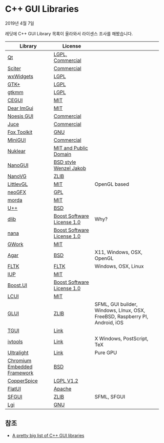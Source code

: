 # C++ GUI Libraries

2019년 4월 7일

레딧에 C++ GUI Library 목록이 올라와서 라이센스 조사를 해봤습니다.

| Library                                                      | License                                                      |                                                              |
| ------------------------------------------------------------ | ------------------------------------------------------------ | ------------------------------------------------------------ |
| [Qt](https://www.qt.io/)                                     | [LGPL, Commercial](https://doc.qt.io/qt-5/licensing.html)    |                                                              |
| [Sciter](https://sciter.com/)                                | [Commercial](https://sciter.com/prices/)                     |                                                              |
| [wxWidgets](https://www.wxwidgets.org/)                      | [LGPL](https://www.wxwidgets.org/about/licence/)             |                                                              |
| [GTK+](https://www.gtk.org/)                                 | [LGPL](https://www.gtk.org/)                                 |                                                              |
| [gtkmm](https://www.gtkmm.org/en/)                           | [LGPL](https://www.gtk.org/)                                 |                                                              |
| [CEGUI](http://cegui.org.uk/)                                | [MIT](http://static.cegui.org.uk/docs/0.8.7/licensing.html)  |                                                              |
| [Dear ImGui](https://github.com/ocornut/imgui)               | [MIT](https://github.com/ocornut/imgui/blob/master/LICENSE.txt) |                                                              |
| [Noesis GUI](https://www.noesisengine.com/)                  | [Commercial](https://www.noesisengine.com/licensing.php)     |                                                              |
| [Juce](https://juce.com/)                                    | [Commercial](https://shop.juce.com/get-juce)                 |                                                              |
| [Fox Toolkit](http://www.fox-toolkit.org/)                   | [GNU](http://www.fox-toolkit.org/)                           |                                                              |
| [MiniGUI](http://www.minigui.com/)                           | [Commercial](http://www.minigui.com/)                        |                                                              |
| [Nuklear](https://github.com/vurtun/nuklear)                 | [MIT and Public Domain](https://github.com/vurtun/nuklear)   |                                                              |
| [NanoGUI](https://github.com/wjakob/nanogui)                 | [BSD style Wenzel Jakob](https://github.com/wjakob/nanogui/blob/master/LICENSE.txt) |                                                              |
| [NanoVG](https://github.com/memononen/nanovg)                | [ZLIB](https://github.com/memononen/nanovg/blob/master/LICENSE.txt) |                                                              |
| [LittlevGL](https://littlevgl.com/)                          | [MIT](https://github.com/littlevgl/lvgl/blob/master/LICENCE.txt) | OpenGL based                                                 |
| [neoGFX](https://github.com/i42output/neoGFX)                | [GPL](https://github.com/i42output/neoGFX/blob/master/LICENSE) |                                                              |
| [morda](https://github.com/igagis/morda)                     | [MIT](https://github.com/igagis/morda)                       |                                                              |
| [U++](https://www.ultimatepp.org/)                           | [BSD](https://www.ultimatepp.org/)                           |                                                              |
| [dlib](http://dlib.net/)                                     | [Boost Software License 1.0](http://dlib.net/license.html)   | Why?                                                         |
| [nana](http://nanapro.org/en-us/)                            | [Boost Software License 1.0](https://github.com/cnjinhao/nana/blob/master/LICENSE) |                                                              |
| [GWork](https://github.com/billyquith/GWork)                 | [MIT](https://github.com/billyquith/GWork/blob/gwork/LICENSE.md) |                                                              |
| [Agar](http://www.libagar.org/)                              | [BSD](http://www.libagar.org/)                               | X11, Windows, OSX, OpenGL                                    |
| [FLTK](https://www.fltk.org/)                                | [FLTK](https://github.com/fltk/fltk/blob/master/COPYING)     | Windows, OSX, Linux                                          |
| [IUP](https://www.tecgraf.puc-rio.br/iup/)                   | [MIT](https://sourceforge.net/projects/iup/)                 |                                                              |
| [Boost.UI](https://kosenko.github.io/boost.ui/)              | [Boost Software License 1.0](https://www.boost.org/LICENSE_1_0.txt) |                                                              |
| [LCUI](https://github.com/lc-soft/LCUI)                      | [MIT](https://github.com/lc-soft/LCUI/blob/develop/LICENSE.TXT) |                                                              |
| [GLUI](https://github.com/libglui/glui)                      | [ZLIB](https://github.com/libglui/glui/blob/master/LICENSE.txt) | SFML, GUI builder, Windows, LInux, OSX, FreeBSD, Raspberry PI, Android, iOS |
| [TGUI](https://tgui.eu/)                                     | [Link](https://github.com/texus/TGUI/blob/0.8/license.txt)   |                                                              |
| [ivtools](http://ivtools.sourceforge.net/ivtools/index.html) | [Link](http://ivtools.sourceforge.net/ivtools/doc/ivtools-doc-COPYRIGHT.txt) | X Windows, PostScript, TeX                                   |
| [Ultralight](https://ultralig.ht/)                           | [Link](https://github.com/ultralight-ux/Ultralight/blob/master/license/LICENSE.txt) | Pure GPU                                                     |
| [Chromium Embedded Framework](https://bitbucket.org/chromiumembedded/cef) | [BSD](https://bitbucket.org/chromiumembedded/cef/src/941d53ebfd57f7c097ab55e8724160e90132b6f4/LICENSE.txt?at=master&fileviewer=file-view-default) |                                                              |
| [CopperSpice](https://www.copperspice.com/)                  | [LGPL V1.2](https://www.copperspice.com/)                    |                                                              |
| [FlatUI](https://github.com/google/flatui)                   | [Apache](https://github.com/google/flatui/blob/master/LICENSE) |                                                              |
| [SFGUI](https://github.com/TankOs/SFGUI)                     | [ZLIB](https://github.com/TankOs/SFGUI/blob/master/LICENSE.md) | SFML, SFGUI                                                  |
| [Lgi](http://www.memecode.com/lgi/)                          | [GNU](https://bitbucket.org/memecode/lgi/src/3757126c2eb83bee82f4bd3141577589ac5ca0fe/LICENSE.txt?at=default&fileviewer=file-view-default) |                                                              |

## 참조

- [A pretty big list of C++ GUI libraries](https://www.reddit.com/r/cpp/comments/babfl5/a_pretty_big_list_of_c_gui_libraries/)